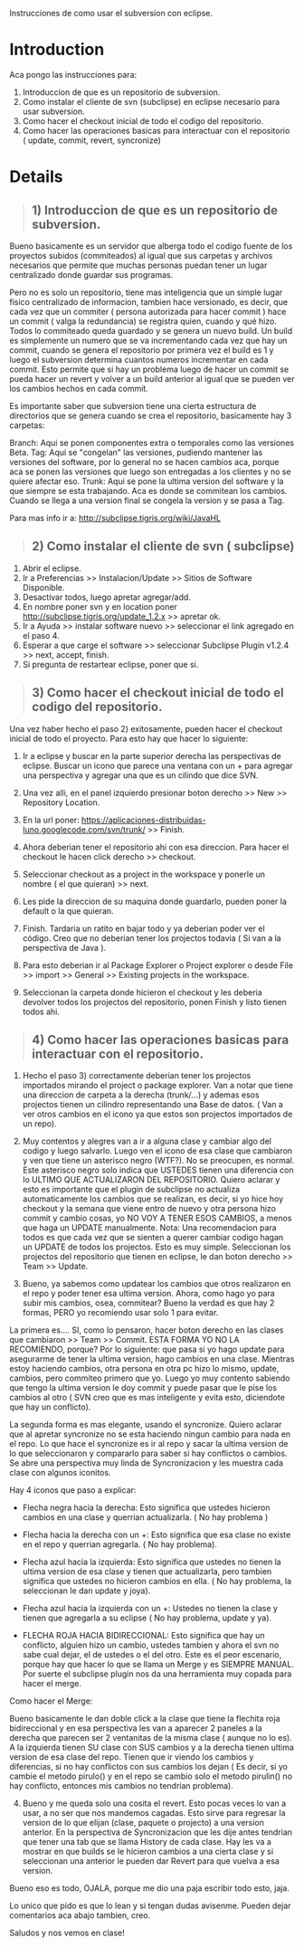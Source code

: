Instrucciones de como usar el subversion con eclipse.

# Introduction #

Aca pongo las instrucciones para:

  1. Introduccion de que es un repositorio de subversion.
  1. Como instalar el cliente de svn (subclipse) en eclipse necesario para usar subversion.
  1. Como hacer el checkout inicial de todo el codigo del repositorio.
  1. Como hacer las operaciones basicas para interactuar con el repositorio ( update, commit, revert, syncronize)

# Details #

> ## 1) Introduccion de que es un repositorio de subversion. ##

Bueno basicamente es un servidor que alberga todo el codigo fuente de los proyectos subidos (commiteados) al igual que sus carpetas y archivos necesarios que permite que muchas personas puedan tener un lugar centralizado donde guardar sus programas.

Pero no es solo un repositorio, tiene mas inteligencia que un simple lugar fisico centralizado de informacion, tambien hace versionado, es decir, que cada vez que un commiter ( persona autorizada para hacer commit ) hace un commit ( valga la redundancia) se registra quien, cuando y qué hizo. Todos lo commiteado queda guardado y se genera un nuevo build. Un build es simplemente un numero que se va incrementando cada vez que hay un commit, cuando se genera el repositorio por primera vez el build es 1 y luego el subversion determina cuantos numeros incrementar en cada commit. Esto permite que si hay un problema luego de hacer un commit se pueda hacer un revert y volver a un build anterior al igual que se pueden ver los cambios hechos en cada commit.

Es importante saber que subversion tiene una cierta estructura de directorios que se genera cuando se crea el repositorio, basicamente hay 3 carpetas:

Branch: Aqui se ponen componentes extra o temporales como las versiones Beta.
Tag: Aqui se "congelan" las versiones, pudiendo mantener las versiones del software, por lo general no se hacen cambios aca, porque aca se ponen las versiones que luego son entregadas a los clientes y no se quiere afectar eso.
Trunk: Aqui se pone la ultima version del software y la que siempre se esta trabajando. Aca es donde se commitean los cambios. Cuando se llega a una version final se congela la version y se pasa a Tag.

Para mas info ir a: http://subclipse.tigris.org/wiki/JavaHL

> ## 2) Como instalar el cliente de svn ( subclipse) ##

  1. Abrir el eclipse.
  1. Ir a Preferencias >> Instalacion/Update >> Sitios de Software Disponible.
  1. Desactivar todos, luego apretar agregar/add.
  1. En nombre poner svn y en location poner http://subclipse.tigris.org/update_1.2.x >> apretar ok.
  1. Ir a Ayuda >> instalar software nuevo >> seleccionar el link agregado en el paso 4.
  1. Esperar a que carge el software >> seleccionar Subclipse Plugin v1.2.4 >> next, accept, finish.
  1. Si pregunta de restartear eclipse, poner que si.

> ## 3) Como hacer el checkout inicial de todo el codigo del repositorio. ##

Una vez haber hecho el paso 2) exitosamente, pueden hacer el checkout inicial de todo el proyecto. Para esto hay que hacer lo siguiente:

  1. Ir a eclipse y buscar en la parte superior derecha las perspectivas de eclipse. Buscar un icono que parece una            ventana con un + para agregar una perspectiva y agregar una que es un cilindo que dice SVN.
  1. Una vez alli, en el panel izquierdo presionar boton derecho >> New >> Repository Location.
  1. En la url poner: https://aplicaciones-distribuidas-luno.googlecode.com/svn/trunk/     >> Finish.
  1. Ahora deberian tener el repositorio ahi con esa direccion. Para hacer el checkout le hacen click derecho >> checkout.
  1. Seleccionar checkout as a project in the workspace y ponerle un nombre ( el que quieran) >> next.
  1. Les pide la direccion de su maquina donde guardarlo, pueden poner la default o la que quieran.
  1. Finish. Tardaria un ratito en bajar todo y ya deberian poder ver el código. Creo que no deberian tener los projectos todavia ( Si van a la perspectiva de Java ).

  1. Para esto deberian ir al Package Explorer o Project explorer o desde File >> import >> General >> Existing projects in the workspace.
  1. Seleccionan la carpeta donde hicieron el checkout y les deberia devolver todos los projectos del repositorio, ponen Finish y listo tienen todos ahi.


> ## 4) Como hacer las operaciones basicas para interactuar con el repositorio. ##

1. Hecho el paso 3) correctamente deberian tener los projectos importados mirando el project o package explorer. Van a notar que tiene una direccion de carpeta a la derecha (trunk/...) y ademas esos projectos tienen un cilindro representando una Base de datos. ( Van a ver otros cambios en el icono ya que estos son projectos importados de un repo).

2. Muy contentos y alegres van a ir a alguna clase y cambiar algo del codigo y luego salvarlo. Luego ven el icono de esa clase que cambiaron y ven que tiene un asterisco negro (WTF?). No se preocupen, es normal. Este asterisco negro solo indica que USTEDES tienen una diferencia con lo ULTIMO QUE ACTUALIZARON DEL REPOSITORIO. Quiero aclarar y esto es importante que el plugin de subclipse no actualiza automaticamente los cambios que se realizan, es decir, si yo hice hoy checkout y la semana que viene entro de nuevo y otra persona hizo commit y cambio cosas, yo NO VOY A TENER ESOS CAMBIOS, a menos que haga un UPDATE manualmente.
Nota: Una recomendacion para todos es que cada vez que se sienten a querer cambiar codigo hagan un UPDATE  de todos los projectos. Esto es muy simple. Seleccionan los projectos del repositorio que tienen en eclipse, le dan boton derecho >> Team >> Update.

3. Bueno, ya sabemos como updatear los cambios que otros realizaron en el repo y poder tener esa ultima version. Ahora, como hago yo para subir mis cambios, osea, commitear? Bueno la verdad es que hay 2 formas, PERO yo recomiendo usar solo 1 para evitar.

La primera es.... SI, como lo pensaron, hacer boton derecho en las clases que cambiaron >> Team >> Commit. ESTA FORMA YO NO LA RECOMIENDO, porque? Por lo siguiente: que pasa si yo hago update para asegurarme de tener la ultima version, hago cambios en una clase. Mientras estoy haciendo cambios, otra persona en otra pc hizo lo mismo, update, cambios, pero commiteo primero que yo. Luego yo muy contento sabiendo que tengo la ultima version le doy commit y puede pasar que le pise los cambios al otro ( SVN creo que es mas inteligente y evita esto, diciendote que hay un conflicto).

La segunda forma es mas elegante, usando el syncronize. Quiero aclarar que al apretar syncronize no se esta haciendo ningun cambio para nada en el repo. Lo que hace el syncronize es ir al repo y sacar la ultima version de lo que seleccionaron y compararlo para saber si hay conflictos o cambios. Se abre una perspectiva muy linda de Syncronizacion y les muestra cada clase con algunos iconitos.

Hay 4 iconos que paso a explicar:

- Flecha negra hacia la derecha: Esto significa que ustedes hicieron cambios en una clase y querrian actualizarla. ( No hay problema )

- Flecha hacia la derecha con un +: Esto significa que esa clase no existe en el repo y querrian agregarla. ( No hay problema).

- Flecha azul hacia la izquierda: Esto significa que ustedes no tienen la ultima version de esa clase y tienen que actualizarla, pero tambien significa que ustedes no hicieron cambios en ella. ( No hay problema, la seleccionan le dan update y joya).

- Flecha azul hacia la izquierda con un +: Ustedes no tienen la clase y tienen que agregarla a su eclipse ( No hay problema, update y ya).

- FLECHA ROJA HACIA BIDIRECCIONAL: Esto significa que hay un conflicto, alguien hizo un cambio, ustedes tambien y ahora el svn no sabe cual dejar, el de ustedes o el del otro. Este es el peor escenario, porque hay que hacer lo que se llama un Merge y es SIEMPRE MANUAL. Por suerte el subclipse plugin nos da una herramienta muy copada para hacer el merge.


Como hacer el Merge:

Bueno basicamente le dan doble click a la clase que tiene la flechita roja bidireccional y en esa perspectiva les van a aparecer 2 paneles a la derecha que parecen ser 2 ventanitas de la misma clase ( aunque no lo es).
A la izquierda tienen SU clase con SUS cambios y a la derecha tienen ultima version de esa clase del repo. Tienen que ir viendo los cambios y diferencias, si no hay conflictos con sus cambios los dejan ( Es decir, si yo cambie el metodo pirulo() y en el repo se cambio solo el metodo pirulin() no hay conflicto, entonces mis cambios no tendrian problema).

4. Bueno y me queda solo una cosita el revert. Esto pocas veces lo van a usar, a no ser que nos mandemos cagadas. Esto sirve para regresar la version de lo que elijan (clase, paquete o projecto) a una version anterior. En la perspectiva de Syncronizacion que les dije antes tendrian que tener una tab que se llama History de cada clase. Hay les va a mostrar en que builds se le hicieron cambios a una cierta clase y si seleccionan una anterior le pueden dar Revert para que vuelva a esa version.


Bueno eso es todo, OJALA, porque me dio una paja escribir todo esto, jaja.

Lo unico que pido es que lo lean y si tengan dudas avisenme. Pueden dejar comentarios aca abajo tambien, creo.

Saludos y nos vemos en clase!